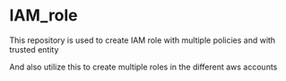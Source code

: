 
# IAM_role 
This repository is used to create IAM role with multiple policies and with trusted entity 

And also utilize this to create multiple roles in the different aws accounts

